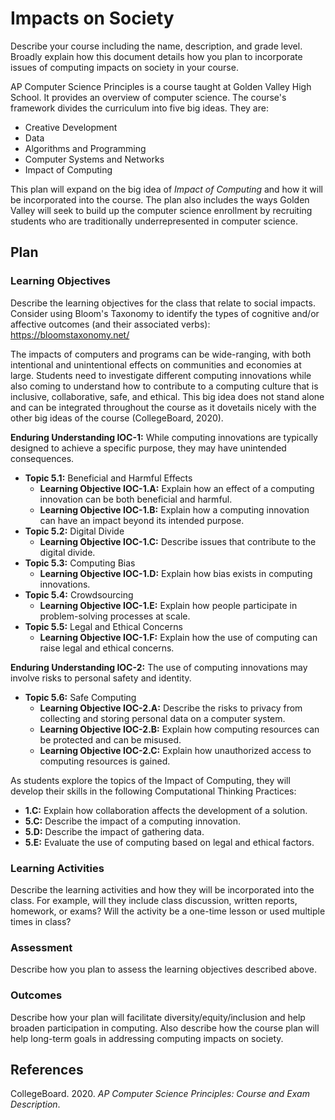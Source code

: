 # Impacts on Society

Describe your course including the name, description, and grade level. Broadly explain how this document details how you plan to incorporate issues of computing impacts on society in your course.

AP Computer Science Principles is a course taught at Golden Valley High School. It provides an overview of computer science. The course's framework divides the curriculum into five big ideas. They are:
* Creative Development
* Data
* Algorithms and Programming
* Computer Systems and Networks
* Impact of Computing

This plan will expand on the big idea of *Impact of Computing* and how it will be incorporated into the course. The plan also includes the ways Golden Valley will seek to build up the computer science enrollment by recruiting students who are traditionally underrepresented in computer science. 

## Plan

### Learning Objectives

Describe the learning objectives for the class that relate to social impacts. Consider using Bloom's Taxonomy to identify the types of cognitive and/or affective outcomes (and their associated verbs): https://bloomstaxonomy.net/

The impacts of computers and programs can be wide-ranging, with both intentional and unintentional effects on communities and economies at large. Students need to investigate different computing innovations while also coming to understand how to contribute to a computing culture that is inclusive, collaborative, safe, and ethical. This big idea does not stand alone and can be integrated throughout the course as it dovetails nicely with the other big ideas of the course (CollegeBoard, 2020).

**Enduring Understanding IOC-1:** While computing innovations are typically designed to achieve a specific purpose, they may have unintended consequences.
* **Topic 5.1:** Beneficial and Harmful Effects
  * **Learning Objective IOC-1.A:** Explain how an effect of a computing innovation can be both beneficial and harmful.
  * **Learning Objective IOC-1.B:** Explain how a computing innovation can have an impact beyond its intended purpose.
* **Topic 5.2:** Digital Divide
  * **Learning Objective IOC-1.C:** Describe issues that contribute to the digital divide.
* **Topic 5.3:** Computing Bias
  * **Learning Objective IOC-1.D:** Explain how bias exists in computing innovations.
* **Topic 5.4:** Crowdsourcing
  * **Learning Objective IOC-1.E:** Explain how people participate in problem-solving processes at scale.
* **Topic 5.5:** Legal and Ethical Concerns
  * **Learning Objective IOC-1.F:** Explain how the use of computing can raise legal and ethical concerns.

**Enduring Understanding IOC-2:** The use of computing innovations may involve risks to personal safety and identity.
* **Topic 5.6:** Safe Computing
  * **Learning Objective IOC-2.A:** Describe the risks to privacy from collecting and storing personal data on a computer system.
  * **Learning Objective IOC-2.B:** Explain how computing resources can be protected and can be misused.
  * **Learning Objective IOC-2.C:** Explain how unauthorized access to computing resources is gained.

As students explore the topics of the Impact of Computing, they will develop their skills in the following Computational Thinking Practices:
* **1.C:** Explain how collaboration affects the development of a solution.
* **5.C:** Describe the impact of a computing innovation.
* **5.D:** Describe the impact of gathering data.
* **5.E:** Evaluate the use of computing based on legal and ethical factors.

### Learning Activities

Describe the learning activities and how they will be incorporated into the class. For example, will they include class discussion, written reports, homework, or exams? Will the activity be a one-time lesson or used multiple times in class?

### Assessment

Describe how you plan to assess the learning objectives described above.

### Outcomes

Describe how your plan will facilitate diversity/equity/inclusion and help broaden participation in computing. Also describe how the course plan will help long-term goals in addressing computing impacts on society.

## **References**

CollegeBoard. 2020. *AP Computer Science Principles: Course and Exam Description*.
